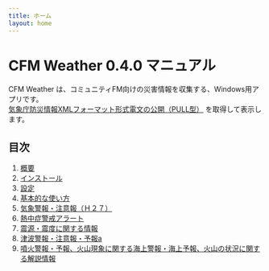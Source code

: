 ```yaml
---
title: ホーム
layout: home
---
```

# CFM Weather 0.4.0 マニュアル
CFM Weather は、コミュニティFM向けの災害情報を収集する、Windows用アプリです。  
[気象庁防災情報XMLフォーマット形式電文の公開（PULL型）](https://xml.kishou.go.jp/xmlpull.html) を取得して表示します。

## 目次
1. [概要](about.md)
2. [インストール](install.md)
3. [設定](settings.md)
4. [基本的な使い方](howtouse.md)
5. [気象警報・注意報（Ｈ２７）](warning.md)
6. [熱中症警戒アラート](heatstroke.md)
7. [震源・震度に関する情報](arthquak.md)
8. [津波警報・注意報・予報a](tsunami.md)
9. [噴火警報・予報、火山現象に関する海上警報・海上予報、火山の状況に関する解説情報](volcano.md)
